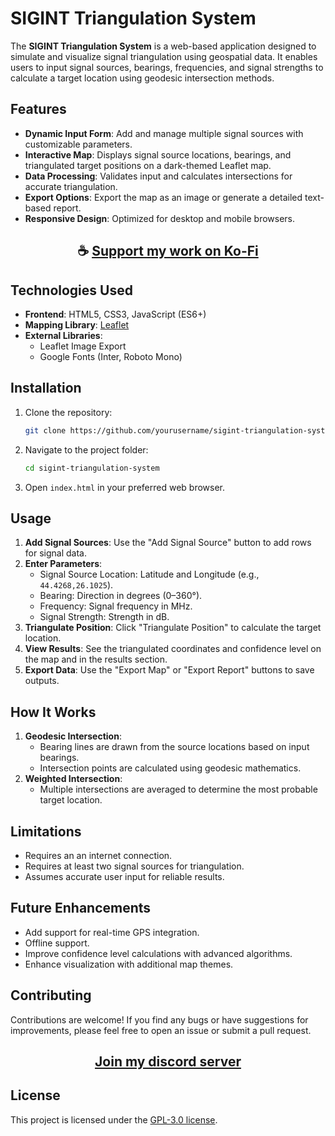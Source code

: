 # SIGINT Triangulation System

The **SIGINT Triangulation System** is a web-based application designed to simulate and visualize signal triangulation using geospatial data. It enables users to input signal sources, bearings, frequencies, and signal strengths to calculate a target location using geodesic intersection methods.

## Features

- **Dynamic Input Form**: Add and manage multiple signal sources with customizable parameters.
- **Interactive Map**: Displays signal source locations, bearings, and triangulated target positions on a dark-themed Leaflet map.
- **Data Processing**: Validates input and calculates intersections for accurate triangulation.
- **Export Options**: Export the map as an image or generate a detailed text-based report.
- **Responsive Design**: Optimized for desktop and mobile browsers.

<div align="center">

## ☕ [Support my work on Ko-Fi](https://ko-fi.com/thatsinewave)

</div>

## Technologies Used

- **Frontend**: HTML5, CSS3, JavaScript (ES6+)
- **Mapping Library**: [Leaflet](https://leafletjs.com/)
- **External Libraries**:
  - Leaflet Image Export
  - Google Fonts (Inter, Roboto Mono)

## Installation

1. Clone the repository:
   ```bash
   git clone https://github.com/yourusername/sigint-triangulation-system.git
   ```
2. Navigate to the project folder:
   ```bash
   cd sigint-triangulation-system
   ```
3. Open `index.html` in your preferred web browser.

## Usage

1. **Add Signal Sources**: Use the "Add Signal Source" button to add rows for signal data.
2. **Enter Parameters**:
   - Signal Source Location: Latitude and Longitude (e.g., `44.4268,26.1025`).
   - Bearing: Direction in degrees (0–360°).
   - Frequency: Signal frequency in MHz.
   - Signal Strength: Strength in dB.
3. **Triangulate Position**: Click "Triangulate Position" to calculate the target location.
4. **View Results**: See the triangulated coordinates and confidence level on the map and in the results section.
5. **Export Data**: Use the "Export Map" or "Export Report" buttons to save outputs.

## How It Works

1. **Geodesic Intersection**:
   - Bearing lines are drawn from the source locations based on input bearings.
   - Intersection points are calculated using geodesic mathematics.
2. **Weighted Intersection**:
   - Multiple intersections are averaged to determine the most probable target location.

## Limitations

- Requires an an internet connection.
- Requires at least two signal sources for triangulation.
- Assumes accurate user input for reliable results.

## Future Enhancements

- Add support for real-time GPS integration.
- Offline support.
- Improve confidence level calculations with advanced algorithms.
- Enhance visualization with additional map themes.

## Contributing

Contributions are welcome! If you find any bugs or have suggestions for improvements, please feel free to open an issue or submit a pull request.

<div align="center">

## [Join my discord server](https://discord.gg/2nHHHBWNDw)

</div>

## License

This project is licensed under the [GPL-3.0 license](LICENSE).
